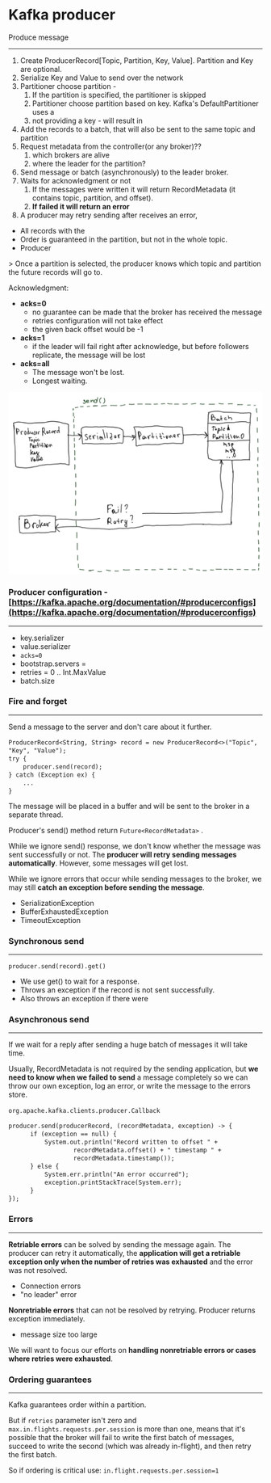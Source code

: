 # Kafka producer

Produce message

***

1. Create ProducerRecord\[Topic, Partition, Key, Value]. Partition and Key are optional.
2. Serialize Key and Value to send over the network
3. Partitioner choose partition -
   1. If the partition is specified, the partitioner is skipped
   2. Partitioner choose partition based on key. Kafka's DefaultPartitioner uses a
   3. not providing a key - will result in
4. Add the records to a batch, that will also be sent to the same topic and partition
5. Request metadata from the controller(or any broker)??
   1. which brokers are alive
   2. where the leader for the partition?
6. Send message or batch (asynchronously) to the leader broker.
7. Waits for acknowledgment or not
   1. If the messages were written it will return RecordMetadata (it contains topic, partition, and offset).
   2. **If failed it will return an error**
8. A producer may retry sending after receives an error,

* All records with the
* Order is guaranteed in the partition, but not in the whole topic.
* Producer

\> Once a partition is selected, the producer knows which topic and partition the future records will go to.

Acknowledgment:

* **acks=0**
  * no guarantee can be made that the broker has received the message
  * retries configuration will not take effect
  * the given back offset would be -1
* **acks=1**
  * if the leader will fail right after acknowledge, but before followers replicate, the message will be lost
* **acks=all**
  * The message won't be lost.
  * Longest waiting.

![](<../../.gitbook/assets/image (5) (1).png>)

### Producer configuration - [https://kafka.apache.org/documentation/#producerconfigs](https://kafka.apache.org/documentation/#producerconfigs)

***

* key.serializer
* value.serializer
* `acks=0`
* bootstrap.servers =
* retries = 0 .. Int.MaxValue
* batch.size

### Fire and forget

***

Send a message to the server and don't care about it further.

```
ProducerRecord<String, String> record = new ProducerRecord<>("Topic", "Key", "Value");
try {
    producer.send(record); 
} catch (Exception ex) {
    ...
}
```

The message will be placed in a buffer and will be sent to the broker in a separate thread.

Producer's send() method return `Future<RecordMetadata>` .

While we ignore send() response, we don't know whether the message was sent successfully or not. The **producer will retry sending messages automatically**. However, some messages will get lost.

While we ignore errors that occur while sending messages to the broker, we may still **catch an exception before sending the message**.

* SerializationException
* BufferExhaustedException
* TimeoutException

### Synchronous send

***

```
producer.send(record).get()
```

* We use get() to wait for a response.
* Throws an exception if the record is not sent successfully.
* Also throws an exception if there were

### Asynchronous send

***

If we wait for a reply after sending a huge batch of messages it will take time.

Usually, RecordMetadata is not required by the sending application, but **we need to know when we failed to send** a message completely so we can throw our own exception, log an error, or write the message to the errors store.

`org.apache.kafka.clients.producer.Callback`

```
producer.send(producerRecord, (recordMetadata, exception) -> {
      if (exception == null) {
          System.out.println("Record written to offset " +
                  recordMetadata.offset() + " timestamp " +
                  recordMetadata.timestamp());
      } else {
          System.err.println("An error occurred");
          exception.printStackTrace(System.err);
      }
});
```

### Errors

***

**Retriable errors** can be solved by sending the message again. The producer can retry it automatically, the **application will get a retriable exception only when the number of retries was exhausted** and the error was not resolved.

* Connection errors
* "no leader" error

**Nonretriable errors** that can not be resolved by retrying. Producer returns exception immediately.

* message size too large

We will want to focus our efforts on **handling nonretriable errors or cases where retries were exhausted**.

### Ordering guarantees

***

Kafka guarantees order within a partition.

But if `retries` parameter isn't zero and `max.in.flights.requests.per.session` is more than one, means that it's possible that the broker will fail to write the first batch of messages, succeed to write the second (which was already in-flight), and then retry the first batch.

So if ordering is critical use: `in.flight.requests.per.session=1`
